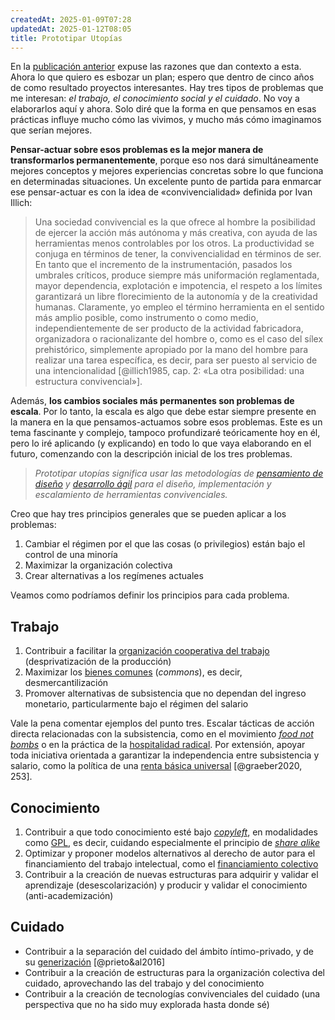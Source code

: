 ```yaml
---
createdAt: 2025-01-09T07:28
updatedAt: 2025-01-12T08:05
title: Prototipar Utopías
---
```

En la [publicación anterior](plan-2025) expuse las razones que dan contexto a esta. Ahora lo que quiero es esbozar un plan; espero que dentro de cinco años de como resultado proyectos interesantes. Hay tres tipos de problemas que me interesan: *el trabajo, el conocimiento social y el cuidado*. No voy a elaborarlos aquí y ahora. Solo diré que la forma en que pensamos en esas prácticas influye mucho cómo las vivimos, y mucho más cómo imaginamos que serían mejores.

 **Pensar-actuar sobre esos problemas es la mejor manera de transformarlos permanentemente**, porque eso nos dará simultáneamente mejores conceptos y mejores experiencias concretas sobre lo que funciona en determinadas situaciones. Un excelente punto de partida para enmarcar ese pensar-actuar es con la idea de «convivencialidad» definida por Ivan Illich:

> Una sociedad convivencial es la que ofrece al hombre la posibilidad de ejercer la acción más autónoma y más creativa, con ayuda de las herramientas menos controlables por los otros. La productividad se conjuga en términos de tener, la convivencialidad en términos de ser. En tanto que el incremento de la instrumentación, pasados los umbrales críticos, produce siempre más uniformación reglamentada, mayor dependencia, explotación e impotencia, el respeto a los límites garantizará un libre florecimiento de la autonomía y de la creatividad humanas. Claramente, yo empleo el término herramienta en el sentido más amplio posible, como instrumento o como medio, independientemente de ser producto de la actividad fabricadora, organizadora o racionalizante del hombre o, como es el caso del sílex prehistórico, simplemente apropiado por la mano del hombre para realizar una tarea específica, es decir, para ser puesto al servicio de una intencionalidad [@illich1985, cap. 2: «La otra posibilidad: una estructura convivencial»].

Además, **los cambios sociales más permanentes son problemas de escala**. Por lo tanto, la escala es algo que debe estar siempre presente en la manera en la que pensamos-actuamos sobre esos problemas. Este es un tema fascinante y complejo, tampoco profundizaré teóricamente hoy en él, pero lo iré aplicando (y explicando) en todo lo que vaya elaborando en el futuro, comenzando con la descripción inicial de los tres problemas.

> *Prototipar utopías significa usar las metodologías de [pensamiento de diseño](https://es.wikipedia.org/wiki/Pensamiento_de_diseño) y [desarrollo ágil](https://es.wikipedia.org/wiki/Manifiesto_ágil) para el diseño, implementación y escalamiento de herramientas convivenciales.*

Creo que hay tres principios generales que se pueden aplicar a los problemas:

1. Cambiar el régimen por el que las cosas (o privilegios) están bajo el control de una minoría
2. Maximizar la organización colectiva
3. Crear alternativas a los regímenes actuales

Veamos como podríamos definir los principios para cada problema.

## Trabajo

1. Contribuir a facilitar la [organización cooperativa del trabajo](https://es.wikipedia.org/wiki/Cooperativa_de_trabajo_asociado) (desprivatización de la producción)
2. Maximizar los [bienes comunes](https://es.wikipedia.org/wiki/Bien_comunal) (*commons*), es decir, desmercantilización
3. Promover alternativas de subsistencia que no dependan del ingreso monetario, particularmente bajo el régimen del salario

Vale la pena comentar ejemplos del punto tres. Escalar tácticas de acción directa relacionadas con la subsistencia, como en el movimiento [*food not bombs*](https://en.wikipedia.org/wiki/Food_Not_Bombs) o en la práctica de la [hospitalidad radical](https://www.youtube.com/watch?v=9n9JRw6nyLU). Por extensión, apoyar toda iniciativa orientada a garantizar la independencia entre subsistencia y salario, como la política de una [renta básica universal](https://es.wikipedia.org/wiki/Renta_básica_universal) [@graeber2020, 253].

## Conocimiento

1. Contribuir a que todo conocimiento esté bajo [*copyleft*](https://www.gnu.org/licenses/copyleft.es.html), en modalidades como [GPL](https://es.wikipedia.org/wiki/GNU_General_Public_License), es decir, cuidando especialmente el principio de [*share alike*](https://es.wikipedia.org/wiki/Licencias_Creative_Commons#Condiciones)
2. Optimizar y proponer modelos alternativos al derecho de autor para el financiamiento del trabajo intelectual, como el [financiamiento colectivo](https://es.wikipedia.org/wiki/Micromecenazgo)
3. Contribuir a la creación de nuevas estructuras para adquirir y validar el aprendizaje (desescolarización) y producir y validar el conocimiento (anti-academización)

## Cuidado

- Contribuir a la separación del cuidado del ámbito íntimo-privado, y de su [generización](https://atheneadigital.net/article/view/v16-n3-escribano/1875-pdf-es) [@prieto&al2016]
- Contribuir a la creación de estructuras para la organización colectiva del cuidado, aprovechando las del trabajo y del conocimiento
- Contribuir a la creación de tecnologías convivenciales del cuidado (una perspectiva que no ha sido muy explorada hasta donde sé)

